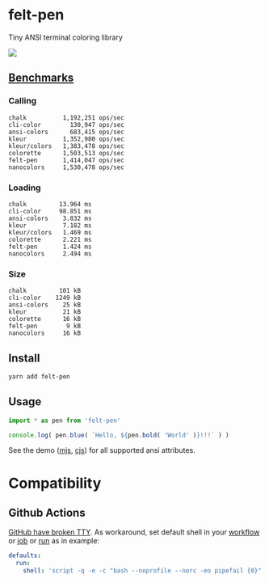 # felt-pen

Tiny ANSI terminal coloring library

![](https://i.imgur.com/Q2lbRPb.png)

## [Benchmarks](https://github.com/ai/nanocolors#benchmarks)

### Calling

```
chalk          1,192,251 ops/sec
cli-color        130,947 ops/sec
ansi-colors      683,415 ops/sec
kleur          1,352,980 ops/sec
kleur/colors   1,383,478 ops/sec
colorette      1,503,513 ops/sec
felt-pen       1,414,047 ops/sec
nanocolors     1,530,478 ops/sec
```

### Loading

```
chalk         13.964 ms
cli-color     98.851 ms
ansi-colors    3.832 ms
kleur          7.182 ms
kleur/colors   1.469 ms
colorette      2.221 ms
felt-pen       1.424 ms
nanocolors     2.494 ms
```

### Size

```
chalk         101 kB
cli-color    1249 kB
ansi-colors    25 kB
kleur          21 kB
colorette      16 kB
felt-pen        9 kB
nanocolors     16 kB
```

## Install

```sh
yarn add felt-pen
```

## Usage

```js
import * as pen from 'felt-pen'

console.log( pen.blue( `Hello, ${pen.bold( 'World' )}!!!` ) )
```

See the demo ([mjs](./demo.mjs), [cjs](./demo.mjs)) for all supported ansi attributes.

# Compatibility

## Github Actions

[GitHub have broken TTY](https://github.com/actions/runner/issues/241). As workaround, set default shell in your [workflow](https://docs.github.com/en/actions/learn-github-actions/workflow-syntax-for-github-actions#defaultsrun) or [job](https://docs.github.com/en/actions/learn-github-actions/workflow-syntax-for-github-actions#jobsjob_iddefaultsrun) or [run](https://docs.github.com/en/actions/learn-github-actions/workflow-syntax-for-github-actions#jobsjob_idstepsrun) as in example:

```yaml
defaults:
  run:
    shell: 'script -q -e -c "bash --noprofile --norc -eo pipefail {0}"'
```
